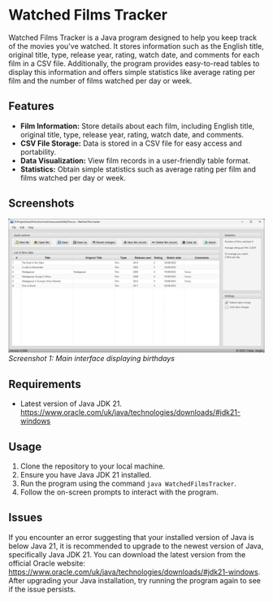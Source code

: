 # Watched Films Tracker

Watched Films Tracker is a Java program designed to help you keep track of the movies you've watched. It stores information such as the English title, original title, type, release year, rating, watch date, and comments for each film in a CSV file. Additionally, the program provides easy-to-read tables to display this information and offers simple statistics like average rating per film and the number of films watched per day or week.

## Features

- **Film Information:** Store details about each film, including English title, original title, type, release year, rating, watch date, and comments.
- **CSV File Storage:** Data is stored in a CSV file for easy access and portability.
- **Data Visualization:** View film records in a user-friendly table format.
- **Statistics:** Obtain simple statistics such as average rating per film and films watched per day or week.

## Screenshots

![Main page](https://github.com/OskarKamil/FilmList/blob/main/external/versions/0.006.png?raw=true)
*Screenshot 1: Main interface displaying birthdays*

## Requirements

- Latest version of Java JDK 21.
https://www.oracle.com/uk/java/technologies/downloads/#jdk21-windows

## Usage

1. Clone the repository to your local machine.
2. Ensure you have Java JDK 21 installed.
3. Run the program using the command `java WatchedFilmsTracker`.
4. Follow the on-screen prompts to interact with the program.

## Issues

If you encounter an error suggesting that your installed version of Java is below Java 21, it is recommended to upgrade to the newest version of Java, specifically Java JDK 21. You can download the latest version from the official Oracle website: https://www.oracle.com/uk/java/technologies/downloads/#jdk21-windows. After upgrading your Java installation, try running the program again to see if the issue persists.
